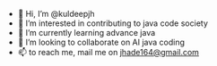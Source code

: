 - 👋 Hi, I’m @kuldeepjh
- 👀 I’m interested in contributing to java code society
- 🌱 I’m currently learning advance java
- 💞️ I’m looking to collaborate on AI java coding
- 📫 to reach me, mail me on jhade164@gmail.com
<!---
kuldeepjh/kuldeepjh is a ✨ special ✨ repository because its `README.md` (this file) appears on your GitHub profile.
You can click the Preview link to take a look at your changes.
--->
